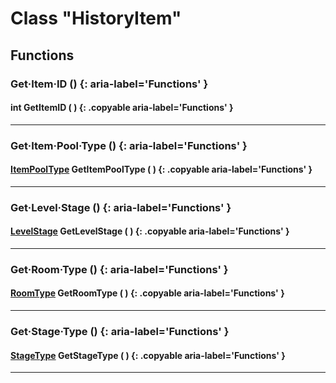 # Class "HistoryItem"

## Functions

### Get·Item·ID () {: aria-label='Functions' }
#### int GetItemID ( ) {: .copyable aria-label='Functions' }

___
### Get·Item·Pool·Type () {: aria-label='Functions' }
#### [ItemPoolType](https://wofsauge.github.io/IsaacDocs/rep/enums/ItemPoolType.html) GetItemPoolType ( ) {: .copyable aria-label='Functions' }

___
### Get·Level·Stage () {: aria-label='Functions' }
#### [LevelStage](https://wofsauge.github.io/IsaacDocs/rep/enums/LevelStage.html) GetLevelStage ( ) {: .copyable aria-label='Functions' }

___
### Get·Room·Type () {: aria-label='Functions' }
#### [RoomType](https://wofsauge.github.io/IsaacDocs/rep/enums/RoomType.html) GetRoomType ( ) {: .copyable aria-label='Functions' }

___
### Get·Stage·Type () {: aria-label='Functions' }
#### [StageType](https://wofsauge.github.io/IsaacDocs/rep/enums/StageType.html) GetStageType ( ) {: .copyable aria-label='Functions' }

___